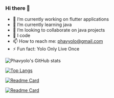 ### Hi there 👋


<!-- **Phavyolo/Phavyolo** is a ✨ _special_ ✨ repository because its `README.md` (this file) appears on your GitHub profile. -->

<!-- Here are some ideas to get you started: -->

- 🔭 I’m currently working on flutter applications
- 🌱 I’m currently learning java
- 👯 I’m looking to collaborate on java projects
- 💬 I code
- 📫 How to reach me: phavyolo@gmail.com
- ⚡ Fun fact: Yolo Only Live Once

![Phavyolo's GitHub stats](https://github-readme-stats.vercel.app/api?username=Phavyolo&show_icons=true&theme=merko&count_private=true)

[![Top Langs](https://github-readme-stats.vercel.app/api/top-langs/?username=Phavyolo&layout=compact&theme=merko)](https://github.com/Phavylolo/github-readme-stats)

[![Readme Card](https://github-readme-stats.vercel.app/api/pin/?username=Phavyolo&repo=functional-programming-with-java&theme=merko)](https://github.com/Phavyolo/functional-programming-with-java)

[![Readme Card](https://github-readme-stats.vercel.app/api/pin/?username=Phavyolo&repo=simple_calculator_with_getx&theme=merko)](https://github.com/Phavyolo/simple_calculator_with_getx)



<!-- <a href="https://github.com/Phavyolo/github-readme-stats">
  <img align="center" src="https://github-readme-stats.vercel.app/api?username=Phavyolo&show_icons=true&theme=merko&count_private=true" />
</a> -->

<!-- <a href="https://github.com/Phavyolo/convoychat">
  <img align="center" src="https://github-readme-stats.vercel.app/api/pin/?username=Phavyolo&repo=convoychat" />
</a> -->